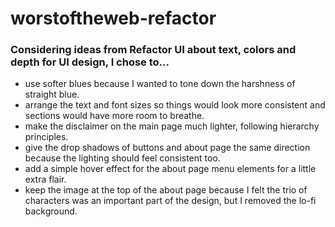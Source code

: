 # worstoftheweb-refactor

### Considering ideas from Refactor UI about text, colors and depth for UI design, I chose to...

- use softer blues because I wanted to tone down the harshness of straight blue.
- arrange the text and font sizes so things would look more consistent and
sections would have more room to breathe.
- make the disclaimer on the main page much lighter, following hierarchy principles.
- give the drop shadows of buttons and about page the same direction because the
lighting should feel consistent too.
- add a simple hover effect for the about page menu elements for a little extra
flair.
- keep the image at the top of the about page because I felt the trio of 
characters was an important part of the design, but I removed the lo-fi background.

